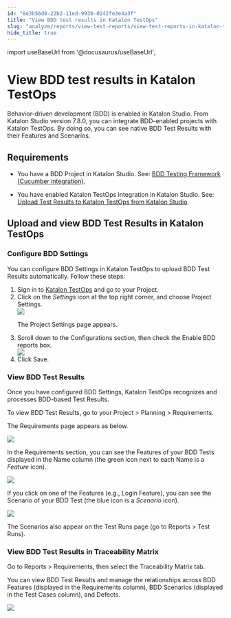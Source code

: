 ```yaml
---
id: "8e3b56d0-22b2-11ed-9930-0242fe3e4a3f"
title: "View BDD test results in Katalon TestOps"
slug: "analyze/reports/view-test-reports/view-test-reports-in-katalon-testops/view-bdd-test-results-in-katalon-testops"
hide_title: true
---
```

import useBaseUrl from '@docusaurus/useBaseUrl';


# <a id="id" class="anchor_top_offset"/><a id="ariaid-title1" class="anchor_top_offset"/>View BDD test results in <span xmlns="http://www.w3.org/1999/xhtml" className="ph">Katalon TestOps</span> 

<p xmlns="http://www.w3.org/1999/xhtml" className="p">Behavior-driven development (BDD) is enabled in Katalon Studio. From Katalon Studio version 7.8.0, you can integrate BDD-enabled projects with Katalon TestOps. By doing so, you can see native BDD Test Results with their Features and Scenarios.</p> 

## Requirements

<ul xmlns="http://www.w3.org/1999/xhtml" className="ul"><li className="li"><p className="p">You have a BDD Project in Katalon Studio. See: <a className="xref" href="/general-information/supported-integration/supported-integration-overview/bdd-testing-framework-cucumber-integration-overview">BDD Testing Framework (Cucumber integration)</a>.</p></li><li className="li"><p className="p">You have enabled Katalon TestOps integration in Katalon Studio. See: <a className="xref" href="/analyze/reports/upload-test-reports/upload-test-results-from-katalon-studio-to-katalon-testops-manually">Upload Test Results to Katalon TestOps from Katalon Studio</a>.</p></li></ul> 
    

## <a id="id_1" class="anchor_top_offset"/>Upload and view BDD Test Results in Katalon TestOps

    
              

### <a id="task-1737" class="anchor_top_offset"/>Configure BDD Settings

<section xmlns="http://www.w3.org/1999/xhtml" className="section context"><p className="p">You can configure BDD Settings in Katalon TestOps to upload BDD     Test Results automatically. Follow these steps:</p></section> 
<ol xmlns="http://www.w3.org/1999/xhtml" className="ol steps"><li className="li step stepexpand"><span className="ph cmd">Sign in to <a className="xref j-external-link" href="https://testops.katalon.io/login" target="_blank">Katalon         TestOps</a> and go to your Project.</span></li><li className="li step stepexpand"><span className="ph cmd">Click on the <em className="ph i">Settings</em> icon at the top right corner, and       choose <span className="ph uicontrol">Project Settings</span>.</span><div className="itemgroup info"><img className="image" width={400} src={useBaseUrl("/58c5dd90-5c1e-11ed-a602-0242cfbc79b5.png")} /></div><div className="itemgroup stepresult"><p className="p">The <span className="ph uicontrol">Project Settings</span> page appears.</p></div></li><li className="li step stepexpand"><span className="ph cmd">Scroll down to the <span className="ph uicontrol">Configurations</span> section, then       check the <span className="ph uicontrol">Enable BDD reports</span> box.</span><div className="itemgroup info"><img className="image" width={850} src={useBaseUrl("/58b67440-5c1e-11ed-a602-0242cfbc79b5.png")} /></div></li><li className="li step stepexpand"><span className="ph cmd">Click <span className="ph uicontrol">Save</span>.</span></li></ol> 

### <a id="id_3" class="anchor_top_offset"/>View BDD Test Results

<p xmlns="http://www.w3.org/1999/xhtml" className="p">Once you have configured BDD Settings, Katalon TestOps recognizes and processes BDD-based Test Results.</p> 
<p xmlns="http://www.w3.org/1999/xhtml" className="p">To view BDD Test Results, go to your <span className="ph uicontrol">Project</span> &gt; <span className="ph uicontrol">Planning</span> &gt; <span className="ph uicontrol">Requirements</span>.</p> 
<p xmlns="http://www.w3.org/1999/xhtml" className="p">The <span className="ph uicontrol">Requirements</span> page appears as below.</p> 
<p xmlns="http://www.w3.org/1999/xhtml" className="p"><img className="image" width={850} src={useBaseUrl("/58b9a890-5c1e-11ed-a602-0242cfbc79b5.png")} /></p> 
<p xmlns="http://www.w3.org/1999/xhtml" className="p">In the <span className="ph uicontrol">Requirements</span> section, you can see the Features of your BDD Tests displayed in the <span className="ph uicontrol">Name</span> column (the green icon next to each Name is a <em className="ph i">Feature</em> icon).</p> 
<p xmlns="http://www.w3.org/1999/xhtml" className="p"><img className="image" width={850} src={useBaseUrl("/58cc9450-5c1e-11ed-a602-0242cfbc79b5.png")} /></p> 
<p xmlns="http://www.w3.org/1999/xhtml" className="p">If you click on one of the Features (e.g., Login Feature), you can see the Scenario of your BDD Test (the blue icon is a <em className="ph i">Scenario</em> icon).</p> 
<p xmlns="http://www.w3.org/1999/xhtml" className="p"><img className="image" width={850} src={useBaseUrl("/58b22e80-5c1e-11ed-a602-0242cfbc79b5.png")} /></p> 
<p xmlns="http://www.w3.org/1999/xhtml" className="p">The Scenarios also appear on the <span className="ph uicontrol">Test Runs</span> page (go to <span className="ph uicontrol">Reports</span> &gt; <span className="ph uicontrol">Test Runs</span>).</p> 

### <a id="id_4" class="anchor_top_offset"/>View BDD Test Results in Traceability Matrix

<p xmlns="http://www.w3.org/1999/xhtml" className="p">Go to <span className="ph uicontrol">Reports</span> &gt; <span className="ph uicontrol">Requirements</span>, then select the <span className="ph uicontrol">Traceability Matrix</span> tab.</p> 
<p xmlns="http://www.w3.org/1999/xhtml" className="p">You can view BDD Test Results and manage the relationships across BDD Features (displayed in the <span className="ph uicontrol">Requirements</span> column), BDD Scenarios (displayed in the <span className="ph uicontrol">Test Cases</span> column), and Defects.</p> 
<p xmlns="http://www.w3.org/1999/xhtml" className="p"><img className="image" width={850} src={useBaseUrl("/58c938f0-5c1e-11ed-a602-0242cfbc79b5.png")} /></p> 
